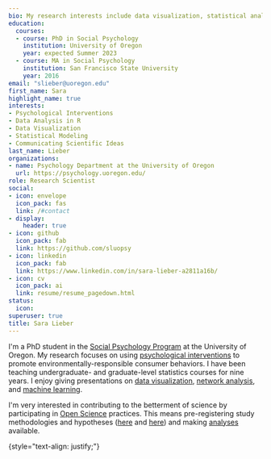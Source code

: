 ```yaml
---
bio: My research interests include data visualization, statistical analysis, and communicating scientific ideas.
education:
  courses:
  - course: PhD in Social Psychology
    institution: University of Oregon
    year: expected Summer 2023
  - course: MA in Social Psychology
    institution: San Francisco State University
    year: 2016
email: "slieber@uoregon.edu"
first_name: Sara
highlight_name: true
interests:
- Psychological Interventions 
- Data Analysis in R
- Data Visualization
- Statistical Modeling
- Communicating Scientific Ideas
last_name: Lieber
organizations:
- name: Psychology Department at the University of Oregon
  url: https://psychology.uoregon.edu/
role: Research Scientist
social:
- icon: envelope
  icon_pack: fas
  link: /#contact
- display:
    header: true
- icon: github
  icon_pack: fab
  link: https://github.com/sluopsy
- icon: linkedin
  icon_pack: fab
  link: https://www.linkedin.com/in/sara-lieber-a2811a16b/
- icon: cv
  icon_pack: ai
  link: resume/resume_pagedown.html
status:
  icon: 
superuser: true
title: Sara Lieber
---
```


I'm a PhD student in the [Social Psychology Program](https://psychology.uoregon.edu/) at the University of Oregon. My research focuses on using [psychological interventions](https://github.com/sluopsy/website/raw/main/content/project/promoting_consumer_behaviors.pdf) to promote environmentally-responsible consumer behaviors. I have been teaching undergraduate- and graduate-level statistics courses for nine years. I enjoy giving presentations on [data visualization](https://uopsych.github.io/psy611_2021/labs/lab-6.html), [network analysis](https://github.com/sluopsy/website/raw/main/content/project/An%20Introduction%20to%20Network%20Analysis%20-%20Lecture.pdf), and [machine learning](https://robchavez.github.io/datascience_gallery/html_only/machine_learning_basics.html).

I'm very interested in contributing to the betterment of science by participating in [Open Science](https://www.cos.io/about/mission) practices. This means pre-registering study methodologies and hypotheses ([here](https://osf.io/zg2a5/) and [here](https://osf.io/58rh7/)) and making [analyses](https://github.com/sluopsy) available.


{style="text-align: justify;"}
